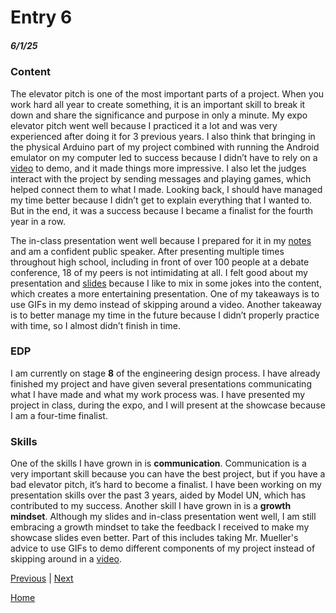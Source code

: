# Entry 6

##### 6/1/25

### Content

The elevator pitch is one of the most important parts of a project. When you work hard all year to create something, it is an important skill to break it down and share the significance and purpose in only a minute. My expo elevator pitch went well because I practiced it a lot and was very experienced after doing it for 3 previous years. I also think that bringing in the physical Arduino part of my project combined with running the Android emulator on my computer led to success because I didn’t have to rely on a [video](https://youtu.be/c_uaEdzhNlE) to demo, and it made things more impressive. I also let the judges interact with the project by sending messages and playing games, which helped connect them to what I made. Looking back, I should have managed my time better because I didn’t get to explain everything that I wanted to. But in the end, it was a success because I became a finalist for the fourth year in a row.

The in-class presentation went well because I prepared for it in my [notes](https://github.com/samuels0052/apcsa-freedom-project/blob/main/prep/presentation.md) and am a confident public speaker. After presenting multiple times throughout high school, including in front of over 100 people at a debate conference, 18 of my peers is not intimidating at all. I felt good about my presentation and [slides](https://docs.google.com/presentation/d/1NvKfbjbegQxHPSF7gVXYaNkw4w_OytcttlRKSrd3VfQ/edit?usp=sharing) because I like to mix in some jokes into the content, which creates a more entertaining presentation. One of my takeaways is to use GIFs in my demo instead of skipping around a video. Another takeaway is to better manage my time in the future because I didn’t properly practice with time, so I almost didn’t finish in time.

### EDP

I am currently on stage **8** of the engineering design process. I have already finished my project and have given several presentations communicating what I have made and what my work process was. I have presented my project in class, during the expo, and I will present at the showcase because I am a four-time finalist.

### Skills

One of the skills I have grown in is **communication**. Communication is a very important skill because you can have the best project, but if you have a bad elevator pitch, it’s hard to become a finalist. I have been working on my presentation skills over the past 3 years, aided by Model UN, which has contributed to my success. Another skill I have grown in is a **growth mindset**. Although my slides and in-class presentation went well, I am still embracing a growth mindset to take the feedback I received to make my showcase slides even better. Part of this includes taking Mr. Mueller's advice to use GIFs to demo different components of my project instead of skipping around in a [video](https://youtu.be/c_uaEdzhNlE).

[Previous](entry05.md) | [Next](entry07.md)

[Home](../README.md)
